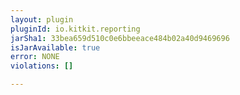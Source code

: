 ```yaml
---
layout: plugin
pluginId: io.kitkit.reporting
jarSha1: 33bea659d510c0e6bbeeace484b02a40d9469696
isJarAvailable: true
error: NONE
violations: []

---
```

